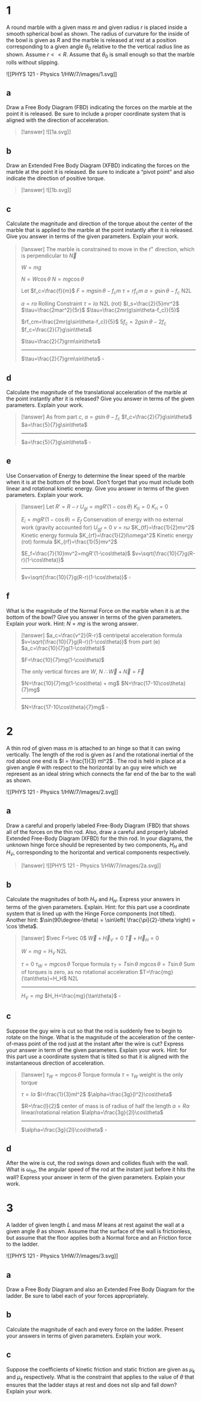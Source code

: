 # 1

A round marble with a given mass $m$ and given radius $r$ is placed inside a smooth spherical bowl as shown. The radius of curvature for the inside of the bowl is given as $R$ and the marble is released at rest at a position corresponding to a given angle $\theta_0$ relative to the the vertical radius line as shown. Assume $r << R$. Assume that $\theta_0$ is small enough so that the marble rolls without slipping.

![[PHYS 121 - Physics 1/HW/7/images/1.svg]]

## a

Draw a Free Body Diagram (FBD) indicating the forces on the marble at the point it is released. Be sure to include a proper coordinate system that is aligned with the direction of acceleration.

> [!answer]
> ![[1a.svg]]

## b

Draw an Extended Free Body Diagram (XFBD) indicating the forces on the marble at the point it is released. Be sure to indicate a “pivot point” and also indicate the direction of positive torque.

> [!answer]
> ![[1b.svg]]

## c

Calculate the magnitude and direction of the torque about the center of the marble that is applied to the marble at the point instantly after it is released. Give you answer in terms of the given parameters. Explain your work.

> [!answer]
> The marble is constrained to move in the $t^+$ direction, which is perpendicular to $\vec N$
> 
> $W=mg$
> 
> $N=W\cos\theta$
> $N=mg\cos\theta$
> 
> Let $f_c=\frac{f}{m}$
> $F=mg\sin\theta-f_cm$
> $\tau=rf_cm$
> $a=g\sin\theta-f_c$ N2L
> 
> $a=r\alpha$ Rolling Constraint
> $\tau=I\alpha$ N2L (rot)
> $I_s=\frac{2}{5}mr^2$
> $\tau=\frac{2mar^2}{5r}$
> $\tau=\frac{2mr(g\sin\theta-f_c)}{5}$
> 
> $rf_cm=\frac{2mr(g\sin\theta-f_c)}{5}$
> $5f_c=2g\sin\theta-2f_c$
> $f_c=\frac{2}{7}g\sin\theta$
> 
> $\tau=\frac{2}{7}grm\sin\theta$
> 
> ---
> 
> $\tau=\frac{2}{7}grm\sin\theta$
> $\square$

## d

Calculate the magnitude of the translational acceleration of the marble at the point instantly after it is released? Give you answer in terms of the given parameters. Explain your work.

> [!answer]
> As from part $c$,
> $a=g\sin\theta-f_c$
> $f_c=\frac{2}{7}g\sin\theta$
> $a=\frac{5}{7}g\sin\theta$
> 
> ---
> $a=\frac{5}{7}g\sin\theta$
> $\square$

## e

Use Conservation of Energy to determine the linear speed of the marble when it is at the bottom of the bowl. Don’t forget that you must include both linear and rotational kinetic energy. Give you answer in terms of the given parameters. Explain your work.

> [!answer]
> Let $R'=R-r$
> $U_{gi}=mgR'(1-\cos\theta)$
> $K_{ti}=0$
> $K_{ri}=0$
> 
> $E_i=mgR'(1-\cos\theta)=E_f$ Conservation of energy with no external work (gravity accounted for)
> $U_{gf}=0$
> $v=r\omega$
> $K_{tf}=\frac{1}{2}mv^2$ Kinetic energy formula
> $K_{rf}=\frac{1}{2}I\omega^2$ Kinetic energy (rot) formula
> $K_{rf}=\frac{1}{5}mv^2$
> 
> $E_f=\frac{7}{10}mv^2=mgR'(1-\cos\theta)$
> $v=\sqrt{\frac{10}{7}g(R-r)(1-\cos\theta)}$
> 
> ---
> 
> $v=\sqrt{\frac{10}{7}g(R-r)(1-\cos\theta)}$
> $\square$

## f

What is the magnitude of the Normal Force on the marble when it is at the bottom of the bowl? Give you answer in terms of the given parameters. Explain your work. Hint: $N = mg$ is the wrong answer.

> [!answer]
> $a_c=\frac{v^2}{R-r}$ centripetal acceleration formula
> $v=\sqrt{\frac{10}{7}g(R-r)(1-\cos\theta)}$ from part (e)
> $a_c=\frac{10}{7}g(1-\cos\theta)$
> 
> $F=\frac{10}{7}mg(1-\cos\theta)$
> 
> The only vertical forces are $W$, $N$
> $\therefore \vec W+\vec N=\vec F$
> 
> $N=\frac{10}{7}mg(1-\cos\theta) + mg$
> $N=\frac{17-10\cos\theta}{7}mg$
> 
> ---
> 
> $N=\frac{17-10\cos\theta}{7}mg$
> $\square$

# 2

A thin rod of given mass $m$ is attached to an hinge so that it can swing vertically. The length of the rod is given as $l$ and the rotational inertial of the rod about one end is $I = \frac{1}{3} ml^2$ . The rod is held in place at a given angle $\theta$ with respect to the horizontal by an guy wire which we represent as an ideal string which connects the far end of the bar to the wall as shown.

![[PHYS 121 - Physics 1/HW/7/images/2.svg]]

## a

Draw a careful and properly labeled Free-Body Diagram (FBD) that shows all of the forces on the thin rod. Also, draw a careful and properly labeled Extended Free-Body Diagram (XFBD) for the thin rod. In your diagrams, the unknown hinge force should be represented by two components, $H_H$ and $H_V$, corresponding to the horizontal and vertical components respectively.

> [!answer]
> ![[PHYS 121 - Physics 1/HW/7/images/2a.svg]]

## b

Calculate the magnitudes of both $H_V$ and $H_H$. Express your answers in terms of the given parameters. Explain. Hint: for this part use a coordinate system that is lined up with the Hinge Force components (not tilted). Another hint: $\sin(90\degree-\theta) = \sin\left( \frac{\pi}{2}-\theta \right) = \cos \theta$.

> [!answer]
> $\vec F=\vec 0$
> $\vec W+\vec H_V=0$
> $\vec T+\vec H_H=0$
> 
> $W=mg=H_V$ N2L
> 
> $\tau=0$
> $\tau_W=mg\cos\theta$ Torque formula
> $\tau_T=T\sin\theta$
> $mg\cos\theta=T\sin\theta$ Sum of torques is zero, as no rotational acceleration
> $T=\frac{mg}{\tan\theta}=H_H$ N2L
> 
> ---
> 
> $H_V=mg$
> $H_H=\frac{mg}{\tan\theta}$
> $\square$

## c

Suppose the guy wire is cut so that the rod is suddenly free to begin to rotate on the hinge. What is the magnitude of the acceleration of the center-of-mass point of the rod just at the instant after the wire is cut? Express your answer in term of the given parameters. Explain your work. Hint: for this part use a coordinate system that is tilted so that it is aligned with the instantaneous direction of acceleration.

> [!answer]
> $\tau_W=mg\cos\theta$ Torque formula
> $\tau=\tau_W$ weight is the only torque
> 
> $\tau=I\alpha$
> $I=\frac{1}{3}ml^2$
> $\alpha=\frac{3g}{l^2}\cos\theta$
> 
> $R=\frac{l}{2}$ center of mass is of radius of half the length
> $a=R\alpha$ linear/rotational relation
> $\alpha=\frac{3g}{2l}\cos\theta$
> 
> ---
> 
> $\alpha=\frac{3g}{2l}\cos\theta$
> $\square$

## d

After the wire is cut, the rod swings down and collides flush with the wall. What is $\omega _{hit}$, the angular speed of the rod at the instant just before it hits the wall? Express your answer in  term of the given parameters. Explain your work.

# 3

A ladder of given length $L$ and mass $M$ leans at rest against the wall at a given angle $\theta$ as shown. Assume that the surface of the wall is frictionless, but assume that the floor applies both a Normal force and an Friction force to the ladder.

![[PHYS 121 - Physics 1/HW/7/images/3.svg]]

## a

Draw a Free Body Diagram and also an Extended Free Body Diagram for the ladder. Be sure to label each of your forces appropriately.

## b

Calculate the magnitude of each and every force on the ladder. Present your answers in terms of given parameters. Explain your work.

## c

Suppose the coefficients of kinetic friction and static friction are given as $\mu_k$ and $\mu_s$ respectively. What is the constraint that applies to the value of $\theta$ that ensures that the ladder stays at rest and does not slip and fall down? Explain your work.